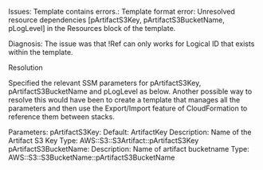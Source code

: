 Issues:
Template contains errors.: Template format error: Unresolved resource dependencies [pArtifactS3Key, pArtifactS3BucketName, pLogLevel] in the Resources block of the template.

Diagnosis:
The issue was that !Ref can only works for Logical ID that exists within the template.

Resolution

Specified the relevant SSM parameters for pArtifactS3Key, pArtifactS3BucketName and pLogLevel as below. Another possible way to resolve this would have been to create a template that manages all the parameters and then use the Export/Import feature of CloudFormation to reference them between stacks.

Parameters:
  pArtifactS3Key:
    Default: ArtifactKey
    Description: Name of the Artifact S3 Key
    Type: AWS::S3::S3Artifact::pArtifactS3Key
  pArtifactS3BucketName:
    Description: Name of artifact bucketname
    Type: AWS::S3::S3BucketName::pArtifactS3BucketName

